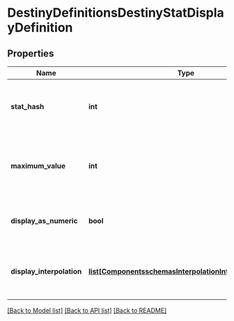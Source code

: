 # DestinyDefinitionsDestinyStatDisplayDefinition

## Properties
Name | Type | Description | Notes
------------ | ------------- | ------------- | -------------
**stat_hash** | **int** | The hash identifier for the stat being transformed into a Display stat.  Use it to look up the DestinyStatDefinition, or key into a DestinyInventoryItemDefinition&#39;sstats property. | [optional] 
**maximum_value** | **int** | Regardless of the output of interpolation, this is the maximum possible valuethat the stat can be.  It should also be used as the upper boundfor displaying the stat as a progress bar (the minimum always being 0) | [optional] 
**display_as_numeric** | **bool** | If this is true, the stat should be displayed as a number.  Otherwise, display it asa progress bar.  Or, you know, do whatever you want.  There&#39;s no displayAsNumericpolice. | [optional] 
**display_interpolation** | [**list[ComponentsschemasInterpolationInterpolationPoint]**](ComponentsschemasInterpolationInterpolationPoint.md) | The interpolation table representing how the Investment Stat is transformed intoa Display Stat.    See DestinyStatDefinition for a description of the stages ofstat transformation. | [optional] 

[[Back to Model list]](../README.md#documentation-for-models) [[Back to API list]](../README.md#documentation-for-api-endpoints) [[Back to README]](../README.md)


